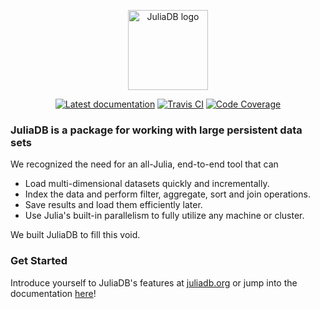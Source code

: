 <p align="center"><a href="http://juliadb.org" target="_blank"><img width="128" src="https://user-images.githubusercontent.com/25916/36773410-843e61b0-1c7f-11e8-818b-3edb08da8f41.png" alt="JuliaDB logo"></a></p>

<p align="center">
<a href="https://juliacomputing.github.io/JuliaDB.jl/latest/" target="_blank"><img src="https://img.shields.io/badge/docs-latest-blue.svg" alt="Latest documentation"></a>
<a href="https://travis-ci.org/JuliaComputing/JuliaDB.jl" target="_blank"><img src="https://camo.githubusercontent.com/bd3887b7ff22081a1ab567075dc99f23a082cb94/68747470733a2f2f7472617669732d63692e6f72672f4a756c6961436f6d707574696e672f4a756c696144422e6a6c2e7376673f6272616e63683d6d6173746572" alt="Travis CI"></a>
<a href="https://codecov.io/gh/JuliaComputing/JuliaDB.jl" target="_blank"><img src="https://codecov.io/gh/JuliaComputing/JuliaDB.jl/branch/master/graph/badge.svg" alt="Code Coverage"></a>
</p>


### JuliaDB is a package for working with large persistent data sets

We recognized the need for an all-Julia, end-to-end tool that can

- Load multi-dimensional datasets quickly and incrementally.
- Index the data and perform filter, aggregate, sort and join operations.
- Save results and load them efficiently later.
- Use Julia's built-in parallelism to fully utilize any machine or cluster.

We built JuliaDB to fill this void.


### Get Started

Introduce yourself to JuliaDB's features at [juliadb.org](juliadb.org) or jump into the documentation [here](https://juliacomputing.github.io/JuliaDB.jl/latest/)!
